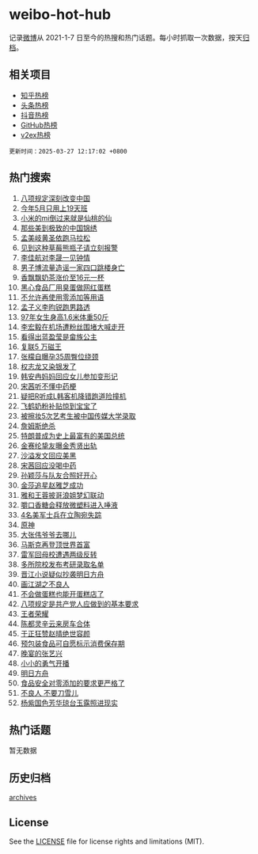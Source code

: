 # weibo-hot-hub

记录[微博](https://www.weibo.com)从 2021-1-7 日至今的热搜和热门话题。每小时抓取一次数据，按天[归档](archives)。

## 相关项目

- [知乎热榜](https://github.com/lonnyzhang423/zhihu-hot-hub)
- [头条热榜](https://github.com/lonnyzhang423/toutiao-hot-hub)
- [抖音热榜](https://github.com/lonnyzhang423/douyin-hot-hub)
- [GitHub热榜](https://github.com/lonnyzhang423/github-hot-hub)
- [v2ex热榜](https://github.com/lonnyzhang423/v2ex-hot-hub)


`更新时间：2025-03-27 12:17:02 +0800`

## 热门搜索

1. [八项规定深刻改变中国](https://m.weibo.cn/search?containerid=100103type%3D1%26t%3D10%26q%3D%23%E5%85%AB%E9%A1%B9%E8%A7%84%E5%AE%9A%E6%B7%B1%E5%88%BB%E6%94%B9%E5%8F%98%E4%B8%AD%E5%9B%BD%23&stream_entry_id=51&isnewpage=1&extparam=seat%3D1%26filter_type%3Drealtimehot%26stream_entry_id%3D51%26c_type%3D51%26pos%3D0%26q%3D%2523%25E5%2585%25AB%25E9%25A1%25B9%25E8%25A7%2584%25E5%25AE%259A%25E6%25B7%25B1%25E5%2588%25BB%25E6%2594%25B9%25E5%258F%2598%25E4%25B8%25AD%25E5%259B%25BD%2523%26cate%3D10103%26dgr%3D0%26display_time%3D1743049021%26pre_seqid%3D17430490214680209748984)
1. [今年5月只用上19天班](https://m.weibo.cn/search?containerid=100103type%3D1%26t%3D10%26q%3D%23%E4%BB%8A%E5%B9%B45%E6%9C%88%E5%8F%AA%E7%94%A8%E4%B8%8A19%E5%A4%A9%E7%8F%AD%23&stream_entry_id=31&isnewpage=1&extparam=seat%3D1%26filter_type%3Drealtimehot%26pos%3D0%26c_type%3D31%26realpos%3D1%26flag%3D0%26stream_entry_id%3D31%26band_rank%3D1%26cate%3D5001%26q%3D%2523%25E4%25BB%258A%25E5%25B9%25B45%25E6%259C%2588%25E5%258F%25AA%25E7%2594%25A8%25E4%25B8%258A19%25E5%25A4%25A9%25E7%258F%25AD%2523%26lcate%3D5001%26dgr%3D0%26display_time%3D1743049021%26pre_seqid%3D17430490214680209748984)
1. [小米的mi倒过来就是仙桃的仙](https://m.weibo.cn/search?containerid=100103type%3D1%26t%3D10%26q%3D%23%E5%B0%8F%E7%B1%B3%E7%9A%84mi%E5%80%92%E8%BF%87%E6%9D%A5%E5%B0%B1%E6%98%AF%E4%BB%99%E6%A1%83%E7%9A%84%E4%BB%99%23&stream_entry_id=31&isnewpage=1&extparam=seat%3D1%26filter_type%3Drealtimehot%26pos%3D1%26c_type%3D31%26realpos%3D2%26flag%3D1%26stream_entry_id%3D31%26band_rank%3D2%26cate%3D5001%26q%3D%2523%25E5%25B0%258F%25E7%25B1%25B3%25E7%259A%2584mi%25E5%2580%2592%25E8%25BF%2587%25E6%259D%25A5%25E5%25B0%25B1%25E6%2598%25AF%25E4%25BB%2599%25E6%25A1%2583%25E7%259A%2584%25E4%25BB%2599%2523%26lcate%3D5001%26dgr%3D0%26display_time%3D1743049021%26pre_seqid%3D17430490214680209748984)
1. [那些美到极致的中国锦绣](https://m.weibo.cn/search?containerid=100103type%3D1%26t%3D10%26q%3D%23%E9%82%A3%E4%BA%9B%E7%BE%8E%E5%88%B0%E6%9E%81%E8%87%B4%E7%9A%84%E4%B8%AD%E5%9B%BD%E9%94%A6%E7%BB%A3%23&stream_entry_id=31&isnewpage=1&extparam=seat%3D1%26filter_type%3Drealtimehot%26pos%3D2%26c_type%3D31%26realpos%3D3%26flag%3D1%26stream_entry_id%3D31%26band_rank%3D3%26cate%3D5001%26q%3D%2523%25E9%2582%25A3%25E4%25BA%259B%25E7%25BE%258E%25E5%2588%25B0%25E6%259E%2581%25E8%2587%25B4%25E7%259A%2584%25E4%25B8%25AD%25E5%259B%25BD%25E9%2594%25A6%25E7%25BB%25A3%2523%26lcate%3D5001%26dgr%3D0%26display_time%3D1743049021%26pre_seqid%3D17430490214680209748984)
1. [孟美岐黄圣依跑马拉松](https://m.weibo.cn/search?containerid=100103type%3D1%26t%3D10%26q%3D%23%E5%AD%9F%E7%BE%8E%E5%B2%90%E9%BB%84%E5%9C%A3%E4%BE%9D%E8%B7%91%E9%A9%AC%E6%8B%89%E6%9D%BE%23&stream_entry_id=31&isnewpage=1&extparam=seat%3D1%26filter_type%3Drealtimehot%26pos%3D3%26c_type%3D31%26realpos%3D4%26flag%3D1%26stream_entry_id%3D31%26band_rank%3D4%26cate%3D5001%26q%3D%2523%25E5%25AD%259F%25E7%25BE%258E%25E5%25B2%2590%25E9%25BB%2584%25E5%259C%25A3%25E4%25BE%259D%25E8%25B7%2591%25E9%25A9%25AC%25E6%258B%2589%25E6%259D%25BE%2523%26lcate%3D5001%26dgr%3D0%26display_time%3D1743049021%26pre_seqid%3D17430490214680209748984)
1. [见到这种草莓熊瓶子请立刻报警](https://m.weibo.cn/search?containerid=100103type%3D1%26t%3D10%26q%3D%23%E8%A7%81%E5%88%B0%E8%BF%99%E7%A7%8D%E8%8D%89%E8%8E%93%E7%86%8A%E7%93%B6%E5%AD%90%E8%AF%B7%E7%AB%8B%E5%88%BB%E6%8A%A5%E8%AD%A6%23&stream_entry_id=31&isnewpage=1&extparam=seat%3D1%26filter_type%3Drealtimehot%26pos%3D4%26c_type%3D31%26realpos%3D5%26flag%3D1%26stream_entry_id%3D31%26band_rank%3D5%26cate%3D5001%26q%3D%2523%25E8%25A7%2581%25E5%2588%25B0%25E8%25BF%2599%25E7%25A7%258D%25E8%258D%2589%25E8%258E%2593%25E7%2586%258A%25E7%2593%25B6%25E5%25AD%2590%25E8%25AF%25B7%25E7%25AB%258B%25E5%2588%25BB%25E6%258A%25A5%25E8%25AD%25A6%2523%26lcate%3D5001%26dgr%3D0%26display_time%3D1743049021%26pre_seqid%3D17430490214680209748984)
1. [李佳航对李晟一见钟情](https://m.weibo.cn/search?containerid=100103type%3D1%26t%3D10%26q%3D%23%E6%9D%8E%E4%BD%B3%E8%88%AA%E5%AF%B9%E6%9D%8E%E6%99%9F%E4%B8%80%E8%A7%81%E9%92%9F%E6%83%85%23&stream_entry_id=31&isnewpage=1&extparam=seat%3D1%26filter_type%3Drealtimehot%26pos%3D5%26c_type%3D31%26realpos%3D6%26flag%3D2%26stream_entry_id%3D31%26band_rank%3D6%26cate%3D5001%26q%3D%2523%25E6%259D%258E%25E4%25BD%25B3%25E8%2588%25AA%25E5%25AF%25B9%25E6%259D%258E%25E6%2599%259F%25E4%25B8%2580%25E8%25A7%2581%25E9%2592%259F%25E6%2583%2585%2523%26lcate%3D5001%26dgr%3D0%26display_time%3D1743049021%26pre_seqid%3D17430490214680209748984)
1. [男子博流量造谣一家四口跳楼身亡](https://m.weibo.cn/search?containerid=100103type%3D1%26t%3D10%26q%3D%23%E7%94%B7%E5%AD%90%E5%8D%9A%E6%B5%81%E9%87%8F%E9%80%A0%E8%B0%A3%E4%B8%80%E5%AE%B6%E5%9B%9B%E5%8F%A3%E8%B7%B3%E6%A5%BC%E8%BA%AB%E4%BA%A1%23&stream_entry_id=31&isnewpage=1&extparam=seat%3D1%26adid%3D280921%26pos%3D6%26c_type%3D31%26cate%3D5001%26stream_entry_id%3D31%26band_rank%3D7%26filter_type%3Drealtimehot%26is_ad_pos%3D1%26q%3D%2523%25E7%2594%25B7%25E5%25AD%2590%25E5%258D%259A%25E6%25B5%2581%25E9%2587%258F%25E9%2580%25A0%25E8%25B0%25A3%25E4%25B8%2580%25E5%25AE%25B6%25E5%259B%259B%25E5%258F%25A3%25E8%25B7%25B3%25E6%25A5%25BC%25E8%25BA%25AB%25E4%25BA%25A1%2523%26lcate%3D5001%26dgr%3D0%26display_time%3D1743049021%26pre_seqid%3D17430490214680209748984)
1. [香飘飘奶茶涨价至16元一杯](https://m.weibo.cn/search?containerid=100103type%3D1%26t%3D10%26q%3D%23%E9%A6%99%E9%A3%98%E9%A3%98%E5%A5%B6%E8%8C%B6%E6%B6%A8%E4%BB%B7%E8%87%B316%E5%85%83%E4%B8%80%E6%9D%AF%23&stream_entry_id=31&isnewpage=1&extparam=seat%3D1%26filter_type%3Drealtimehot%26pos%3D7%26c_type%3D31%26realpos%3D7%26flag%3D1%26stream_entry_id%3D31%26band_rank%3D7%26cate%3D5001%26q%3D%2523%25E9%25A6%2599%25E9%25A3%2598%25E9%25A3%2598%25E5%25A5%25B6%25E8%258C%25B6%25E6%25B6%25A8%25E4%25BB%25B7%25E8%2587%25B316%25E5%2585%2583%25E4%25B8%2580%25E6%259D%25AF%2523%26lcate%3D5001%26dgr%3D0%26display_time%3D1743049021%26pre_seqid%3D17430490214680209748984)
1. [黑心食品厂用臭蛋做网红蛋糕](https://m.weibo.cn/search?containerid=100103type%3D1%26t%3D10%26q%3D%23%E9%BB%91%E5%BF%83%E9%A3%9F%E5%93%81%E5%8E%82%E7%94%A8%E8%87%AD%E8%9B%8B%E5%81%9A%E7%BD%91%E7%BA%A2%E8%9B%8B%E7%B3%95%23&stream_entry_id=31&isnewpage=1&extparam=seat%3D1%26filter_type%3Drealtimehot%26pos%3D8%26c_type%3D31%26realpos%3D8%26flag%3D1%26stream_entry_id%3D31%26band_rank%3D8%26cate%3D5001%26q%3D%2523%25E9%25BB%2591%25E5%25BF%2583%25E9%25A3%259F%25E5%2593%2581%25E5%258E%2582%25E7%2594%25A8%25E8%2587%25AD%25E8%259B%258B%25E5%2581%259A%25E7%25BD%2591%25E7%25BA%25A2%25E8%259B%258B%25E7%25B3%2595%2523%26lcate%3D5001%26dgr%3D0%26display_time%3D1743049021%26pre_seqid%3D17430490214680209748984)
1. [不允许再使用零添加等用语](https://m.weibo.cn/search?containerid=100103type%3D1%26t%3D10%26q%3D%23%E4%B8%8D%E5%85%81%E8%AE%B8%E5%86%8D%E4%BD%BF%E7%94%A8%E9%9B%B6%E6%B7%BB%E5%8A%A0%E7%AD%89%E7%94%A8%E8%AF%AD%23&stream_entry_id=31&isnewpage=1&extparam=seat%3D1%26filter_type%3Drealtimehot%26pos%3D9%26c_type%3D31%26realpos%3D9%26flag%3D0%26stream_entry_id%3D31%26band_rank%3D9%26cate%3D5001%26q%3D%2523%25E4%25B8%258D%25E5%2585%2581%25E8%25AE%25B8%25E5%2586%258D%25E4%25BD%25BF%25E7%2594%25A8%25E9%259B%25B6%25E6%25B7%25BB%25E5%258A%25A0%25E7%25AD%2589%25E7%2594%25A8%25E8%25AF%25AD%2523%26lcate%3D5001%26dgr%3D0%26display_time%3D1743049021%26pre_seqid%3D17430490214680209748984)
1. [孟子义李昀锐跑男路透](https://m.weibo.cn/search?containerid=100103type%3D1%26t%3D10%26q%3D%23%E5%AD%9F%E5%AD%90%E4%B9%89%E6%9D%8E%E6%98%80%E9%94%90%E8%B7%91%E7%94%B7%E8%B7%AF%E9%80%8F%23&stream_entry_id=31&isnewpage=1&extparam=seat%3D1%26filter_type%3Drealtimehot%26pos%3D10%26c_type%3D31%26realpos%3D10%26flag%3D1%26stream_entry_id%3D31%26band_rank%3D10%26cate%3D5001%26q%3D%2523%25E5%25AD%259F%25E5%25AD%2590%25E4%25B9%2589%25E6%259D%258E%25E6%2598%2580%25E9%2594%2590%25E8%25B7%2591%25E7%2594%25B7%25E8%25B7%25AF%25E9%2580%258F%2523%26lcate%3D5001%26dgr%3D0%26display_time%3D1743049021%26pre_seqid%3D17430490214680209748984)
1. [97年女生身高1.6米体重50斤](https://m.weibo.cn/search?containerid=100103type%3D1%26t%3D10%26q%3D%2397%E5%B9%B4%E5%A5%B3%E7%94%9F%E8%BA%AB%E9%AB%981.6%E7%B1%B3%E4%BD%93%E9%87%8D50%E6%96%A4%23&stream_entry_id=31&isnewpage=1&extparam=seat%3D1%26filter_type%3Drealtimehot%26pos%3D11%26c_type%3D31%26realpos%3D11%26flag%3D1%26stream_entry_id%3D31%26band_rank%3D11%26cate%3D5001%26q%3D%252397%25E5%25B9%25B4%25E5%25A5%25B3%25E7%2594%259F%25E8%25BA%25AB%25E9%25AB%25981.6%25E7%25B1%25B3%25E4%25BD%2593%25E9%2587%258D50%25E6%2596%25A4%2523%26lcate%3D5001%26dgr%3D0%26display_time%3D1743049021%26pre_seqid%3D17430490214680209748984)
1. [李宏毅在机场遭粉丝围堵大喊走开](https://m.weibo.cn/search?containerid=100103type%3D1%26t%3D10%26q%3D%23%E6%9D%8E%E5%AE%8F%E6%AF%85%E5%9C%A8%E6%9C%BA%E5%9C%BA%E9%81%AD%E7%B2%89%E4%B8%9D%E5%9B%B4%E5%A0%B5%E5%A4%A7%E5%96%8A%E8%B5%B0%E5%BC%80%23&stream_entry_id=31&isnewpage=1&extparam=seat%3D1%26filter_type%3Drealtimehot%26pos%3D12%26c_type%3D31%26realpos%3D12%26flag%3D1%26stream_entry_id%3D31%26band_rank%3D12%26cate%3D5001%26q%3D%2523%25E6%259D%258E%25E5%25AE%258F%25E6%25AF%2585%25E5%259C%25A8%25E6%259C%25BA%25E5%259C%25BA%25E9%2581%25AD%25E7%25B2%2589%25E4%25B8%259D%25E5%259B%25B4%25E5%25A0%25B5%25E5%25A4%25A7%25E5%2596%258A%25E8%25B5%25B0%25E5%25BC%2580%2523%26lcate%3D5001%26dgr%3D0%26display_time%3D1743049021%26pre_seqid%3D17430490214680209748984)
1. [看得出蓝盈莹是畲族公主](https://m.weibo.cn/search?containerid=100103type%3D1%26t%3D10%26q%3D%E7%9C%8B%E5%BE%97%E5%87%BA%E8%93%9D%E7%9B%88%E8%8E%B9%E6%98%AF%E7%95%B2%E6%97%8F%E5%85%AC%E4%B8%BB&stream_entry_id=31&isnewpage=1&extparam=seat%3D1%26filter_type%3Drealtimehot%26pos%3D13%26c_type%3D31%26realpos%3D13%26flag%3D1%26stream_entry_id%3D31%26band_rank%3D13%26cate%3D5001%26q%3D%25E7%259C%258B%25E5%25BE%2597%25E5%2587%25BA%25E8%2593%259D%25E7%259B%2588%25E8%258E%25B9%25E6%2598%25AF%25E7%2595%25B2%25E6%2597%258F%25E5%2585%25AC%25E4%25B8%25BB%26lcate%3D5001%26dgr%3D0%26display_time%3D1743049021%26pre_seqid%3D17430490214680209748984)
1. [复联5 万磁王](https://m.weibo.cn/search?containerid=100103type%3D1%26t%3D10%26q%3D%E5%A4%8D%E8%81%945+%E4%B8%87%E7%A3%81%E7%8E%8B&stream_entry_id=31&isnewpage=1&extparam=seat%3D1%26filter_type%3Drealtimehot%26pos%3D14%26c_type%3D31%26realpos%3D14%26flag%3D1%26stream_entry_id%3D31%26band_rank%3D14%26cate%3D5001%26q%3D%25E5%25A4%258D%25E8%2581%25945%2520%25E4%25B8%2587%25E7%25A3%2581%25E7%258E%258B%26lcate%3D5001%26dgr%3D0%26display_time%3D1743049021%26pre_seqid%3D17430490214680209748984)
1. [张檬自曝孕35周臀位绕颈](https://m.weibo.cn/search?containerid=100103type%3D1%26t%3D10%26q%3D%23%E5%BC%A0%E6%AA%AC%E8%87%AA%E6%9B%9D%E5%AD%9535%E5%91%A8%E8%87%80%E4%BD%8D%E7%BB%95%E9%A2%88%23&stream_entry_id=31&isnewpage=1&extparam=seat%3D1%26filter_type%3Drealtimehot%26pos%3D15%26c_type%3D31%26realpos%3D15%26flag%3D2%26stream_entry_id%3D31%26band_rank%3D15%26cate%3D5001%26q%3D%2523%25E5%25BC%25A0%25E6%25AA%25AC%25E8%2587%25AA%25E6%259B%259D%25E5%25AD%259535%25E5%2591%25A8%25E8%2587%2580%25E4%25BD%258D%25E7%25BB%2595%25E9%25A2%2588%2523%26lcate%3D5001%26dgr%3D0%26display_time%3D1743049021%26pre_seqid%3D17430490214680209748984)
1. [权志龙又染银发了](https://m.weibo.cn/search?containerid=100103type%3D1%26t%3D10%26q%3D%23%E6%9D%83%E5%BF%97%E9%BE%99%E5%8F%88%E6%9F%93%E9%93%B6%E5%8F%91%E4%BA%86%23&stream_entry_id=31&isnewpage=1&extparam=seat%3D1%26filter_type%3Drealtimehot%26pos%3D16%26c_type%3D31%26realpos%3D16%26flag%3D0%26stream_entry_id%3D31%26band_rank%3D16%26cate%3D5001%26q%3D%2523%25E6%259D%2583%25E5%25BF%2597%25E9%25BE%2599%25E5%258F%2588%25E6%259F%2593%25E9%2593%25B6%25E5%258F%2591%25E4%25BA%2586%2523%26lcate%3D5001%26dgr%3D0%26display_time%3D1743049021%26pre_seqid%3D17430490214680209748984)
1. [韩安冉妈妈回应女儿参加变形记](https://m.weibo.cn/search?containerid=100103type%3D1%26t%3D10%26q%3D%23%E9%9F%A9%E5%AE%89%E5%86%89%E5%A6%88%E5%A6%88%E5%9B%9E%E5%BA%94%E5%A5%B3%E5%84%BF%E5%8F%82%E5%8A%A0%E5%8F%98%E5%BD%A2%E8%AE%B0%23&stream_entry_id=31&isnewpage=1&extparam=seat%3D1%26filter_type%3Drealtimehot%26pos%3D17%26c_type%3D31%26realpos%3D17%26flag%3D0%26stream_entry_id%3D31%26band_rank%3D17%26cate%3D5001%26q%3D%2523%25E9%259F%25A9%25E5%25AE%2589%25E5%2586%2589%25E5%25A6%2588%25E5%25A6%2588%25E5%259B%259E%25E5%25BA%2594%25E5%25A5%25B3%25E5%2584%25BF%25E5%258F%2582%25E5%258A%25A0%25E5%258F%2598%25E5%25BD%25A2%25E8%25AE%25B0%2523%26lcate%3D5001%26dgr%3D0%26display_time%3D1743049021%26pre_seqid%3D17430490214680209748984)
1. [宋茜听不懂中药梗](https://m.weibo.cn/search?containerid=100103type%3D1%26t%3D10%26q%3D%23%E5%AE%8B%E8%8C%9C%E5%90%AC%E4%B8%8D%E6%87%82%E4%B8%AD%E8%8D%AF%E6%A2%97%23&stream_entry_id=31&isnewpage=1&extparam=seat%3D1%26filter_type%3Drealtimehot%26pos%3D18%26c_type%3D31%26realpos%3D18%26flag%3D1%26stream_entry_id%3D31%26band_rank%3D18%26cate%3D5001%26q%3D%2523%25E5%25AE%258B%25E8%258C%259C%25E5%2590%25AC%25E4%25B8%258D%25E6%2587%2582%25E4%25B8%25AD%25E8%258D%25AF%25E6%25A2%2597%2523%26lcate%3D5001%26dgr%3D0%26display_time%3D1743049021%26pre_seqid%3D17430490214680209748984)
1. [疑把R听成L韩客机降错跑道险撞机](https://m.weibo.cn/search?containerid=100103type%3D1%26t%3D10%26q%3D%23%E7%96%91%E6%8A%8AR%E5%90%AC%E6%88%90L%E9%9F%A9%E5%AE%A2%E6%9C%BA%E9%99%8D%E9%94%99%E8%B7%91%E9%81%93%E9%99%A9%E6%92%9E%E6%9C%BA%23&stream_entry_id=31&isnewpage=1&extparam=seat%3D1%26filter_type%3Drealtimehot%26pos%3D19%26c_type%3D31%26realpos%3D19%26flag%3D1%26stream_entry_id%3D31%26band_rank%3D19%26cate%3D5001%26q%3D%2523%25E7%2596%2591%25E6%258A%258AR%25E5%2590%25AC%25E6%2588%2590L%25E9%259F%25A9%25E5%25AE%25A2%25E6%259C%25BA%25E9%2599%258D%25E9%2594%2599%25E8%25B7%2591%25E9%2581%2593%25E9%2599%25A9%25E6%2592%259E%25E6%259C%25BA%2523%26lcate%3D5001%26dgr%3D0%26display_time%3D1743049021%26pre_seqid%3D17430490214680209748984)
1. [飞鹤奶粉补贴惊到宝宝了](https://m.weibo.cn/search?containerid=100103type%3D1%26t%3D10%26q%3D%23%E9%A3%9E%E9%B9%A4%E5%A5%B6%E7%B2%89%E8%A1%A5%E8%B4%B4%E6%83%8A%E5%88%B0%E5%AE%9D%E5%AE%9D%E4%BA%86%23&stream_entry_id=31&isnewpage=1&extparam=seat%3D1%26adid%3D280915%26pos%3D20%26c_type%3D31%26realpos%3D20%26cate%3D5001%26stream_entry_id%3D31%26band_rank%3D20%26filter_type%3Drealtimehot%26flag%3D1%26q%3D%2523%25E9%25A3%259E%25E9%25B9%25A4%25E5%25A5%25B6%25E7%25B2%2589%25E8%25A1%25A5%25E8%25B4%25B4%25E6%2583%258A%25E5%2588%25B0%25E5%25AE%259D%25E5%25AE%259D%25E4%25BA%2586%2523%26lcate%3D5001%26dgr%3D0%26display_time%3D1743049021%26pre_seqid%3D17430490214680209748984)
1. [被擦妆5次艺考生被中国传媒大学录取](https://m.weibo.cn/search?containerid=100103type%3D1%26t%3D10%26q%3D%23%E8%A2%AB%E6%93%A6%E5%A6%865%E6%AC%A1%E8%89%BA%E8%80%83%E7%94%9F%E8%A2%AB%E4%B8%AD%E5%9B%BD%E4%BC%A0%E5%AA%92%E5%A4%A7%E5%AD%A6%E5%BD%95%E5%8F%96%23&stream_entry_id=31&isnewpage=1&extparam=seat%3D1%26filter_type%3Drealtimehot%26pos%3D21%26c_type%3D31%26realpos%3D21%26flag%3D2%26stream_entry_id%3D31%26band_rank%3D21%26cate%3D5001%26q%3D%2523%25E8%25A2%25AB%25E6%2593%25A6%25E5%25A6%25865%25E6%25AC%25A1%25E8%2589%25BA%25E8%2580%2583%25E7%2594%259F%25E8%25A2%25AB%25E4%25B8%25AD%25E5%259B%25BD%25E4%25BC%25A0%25E5%25AA%2592%25E5%25A4%25A7%25E5%25AD%25A6%25E5%25BD%2595%25E5%258F%2596%2523%26lcate%3D5001%26dgr%3D0%26display_time%3D1743049021%26pre_seqid%3D17430490214680209748984)
1. [詹姆斯绝杀](https://m.weibo.cn/search?containerid=100103type%3D1%26t%3D10%26q%3D%E8%A9%B9%E5%A7%86%E6%96%AF%E7%BB%9D%E6%9D%80&stream_entry_id=31&isnewpage=1&extparam=seat%3D1%26filter_type%3Drealtimehot%26pos%3D22%26c_type%3D31%26realpos%3D22%26flag%3D0%26stream_entry_id%3D31%26band_rank%3D22%26cate%3D5001%26q%3D%25E8%25A9%25B9%25E5%25A7%2586%25E6%2596%25AF%25E7%25BB%259D%25E6%259D%2580%26lcate%3D5001%26dgr%3D0%26display_time%3D1743049021%26pre_seqid%3D17430490214680209748984)
1. [特朗普成为史上最富有的美国总统](https://m.weibo.cn/search?containerid=100103type%3D1%26t%3D10%26q%3D%23%E7%89%B9%E6%9C%97%E6%99%AE%E6%88%90%E4%B8%BA%E5%8F%B2%E4%B8%8A%E6%9C%80%E5%AF%8C%E6%9C%89%E7%9A%84%E7%BE%8E%E5%9B%BD%E6%80%BB%E7%BB%9F%23&stream_entry_id=31&isnewpage=1&extparam=seat%3D1%26filter_type%3Drealtimehot%26pos%3D23%26c_type%3D31%26realpos%3D23%26flag%3D1%26stream_entry_id%3D31%26band_rank%3D23%26cate%3D5001%26q%3D%2523%25E7%2589%25B9%25E6%259C%2597%25E6%2599%25AE%25E6%2588%2590%25E4%25B8%25BA%25E5%258F%25B2%25E4%25B8%258A%25E6%259C%2580%25E5%25AF%258C%25E6%259C%2589%25E7%259A%2584%25E7%25BE%258E%25E5%259B%25BD%25E6%2580%25BB%25E7%25BB%259F%2523%26lcate%3D5001%26dgr%3D0%26display_time%3D1743049021%26pre_seqid%3D17430490214680209748984)
1. [金赛纶挚友曝金秀贤出轨](https://m.weibo.cn/search?containerid=100103type%3D1%26t%3D10%26q%3D%23%E9%87%91%E8%B5%9B%E7%BA%B6%E6%8C%9A%E5%8F%8B%E6%9B%9D%E9%87%91%E7%A7%80%E8%B4%A4%E5%87%BA%E8%BD%A8%23&stream_entry_id=31&isnewpage=1&extparam=seat%3D1%26filter_type%3Drealtimehot%26pos%3D24%26c_type%3D31%26realpos%3D24%26flag%3D2%26stream_entry_id%3D31%26band_rank%3D24%26cate%3D5001%26q%3D%2523%25E9%2587%2591%25E8%25B5%259B%25E7%25BA%25B6%25E6%258C%259A%25E5%258F%258B%25E6%259B%259D%25E9%2587%2591%25E7%25A7%2580%25E8%25B4%25A4%25E5%2587%25BA%25E8%25BD%25A8%2523%26lcate%3D5001%26dgr%3D0%26display_time%3D1743049021%26pre_seqid%3D17430490214680209748984)
1. [沙溢发文回应美黑](https://m.weibo.cn/search?containerid=100103type%3D1%26t%3D10%26q%3D%23%E6%B2%99%E6%BA%A2%E5%8F%91%E6%96%87%E5%9B%9E%E5%BA%94%E7%BE%8E%E9%BB%91%23&stream_entry_id=31&isnewpage=1&extparam=seat%3D1%26filter_type%3Drealtimehot%26pos%3D25%26c_type%3D31%26realpos%3D25%26flag%3D0%26stream_entry_id%3D31%26band_rank%3D25%26cate%3D5001%26q%3D%2523%25E6%25B2%2599%25E6%25BA%25A2%25E5%258F%2591%25E6%2596%2587%25E5%259B%259E%25E5%25BA%2594%25E7%25BE%258E%25E9%25BB%2591%2523%26lcate%3D5001%26dgr%3D0%26display_time%3D1743049021%26pre_seqid%3D17430490214680209748984)
1. [宋茜回应没喝中药](https://m.weibo.cn/search?containerid=100103type%3D1%26t%3D10%26q%3D%23%E5%AE%8B%E8%8C%9C%E5%9B%9E%E5%BA%94%E6%B2%A1%E5%96%9D%E4%B8%AD%E8%8D%AF%23&stream_entry_id=31&isnewpage=1&extparam=seat%3D1%26filter_type%3Drealtimehot%26pos%3D26%26c_type%3D31%26realpos%3D26%26flag%3D0%26stream_entry_id%3D31%26band_rank%3D26%26cate%3D5001%26q%3D%2523%25E5%25AE%258B%25E8%258C%259C%25E5%259B%259E%25E5%25BA%2594%25E6%25B2%25A1%25E5%2596%259D%25E4%25B8%25AD%25E8%258D%25AF%2523%26lcate%3D5001%26dgr%3D0%26display_time%3D1743049021%26pre_seqid%3D17430490214680209748984)
1. [孙颖莎与队友合照好开心](https://m.weibo.cn/search?containerid=100103type%3D1%26t%3D10%26q%3D%E5%AD%99%E9%A2%96%E8%8E%8E%E4%B8%8E%E9%98%9F%E5%8F%8B%E5%90%88%E7%85%A7%E5%A5%BD%E5%BC%80%E5%BF%83&stream_entry_id=31&isnewpage=1&extparam=seat%3D1%26filter_type%3Drealtimehot%26pos%3D27%26c_type%3D31%26realpos%3D27%26flag%3D1%26stream_entry_id%3D31%26band_rank%3D27%26cate%3D5001%26q%3D%25E5%25AD%2599%25E9%25A2%2596%25E8%258E%258E%25E4%25B8%258E%25E9%2598%259F%25E5%258F%258B%25E5%2590%2588%25E7%2585%25A7%25E5%25A5%25BD%25E5%25BC%2580%25E5%25BF%2583%26lcate%3D5001%26dgr%3D0%26display_time%3D1743049021%26pre_seqid%3D17430490214680209748984)
1. [金莎追星赵雅芝成功](https://m.weibo.cn/search?containerid=100103type%3D1%26t%3D10%26q%3D%23%E9%87%91%E8%8E%8E%E8%BF%BD%E6%98%9F%E8%B5%B5%E9%9B%85%E8%8A%9D%E6%88%90%E5%8A%9F%23&stream_entry_id=31&isnewpage=1&extparam=seat%3D1%26filter_type%3Drealtimehot%26pos%3D28%26c_type%3D31%26realpos%3D28%26flag%3D1%26stream_entry_id%3D31%26band_rank%3D28%26cate%3D5001%26q%3D%2523%25E9%2587%2591%25E8%258E%258E%25E8%25BF%25BD%25E6%2598%259F%25E8%25B5%25B5%25E9%259B%2585%25E8%258A%259D%25E6%2588%2590%25E5%258A%259F%2523%26lcate%3D5001%26dgr%3D0%26display_time%3D1743049021%26pre_seqid%3D17430490214680209748984)
1. [雅和王蓉披哥浪姐梦幻联动](https://m.weibo.cn/search?containerid=100103type%3D1%26t%3D10%26q%3D%E9%9B%85%E5%92%8C%E7%8E%8B%E8%93%89%E6%8A%AB%E5%93%A5%E6%B5%AA%E5%A7%90%E6%A2%A6%E5%B9%BB%E8%81%94%E5%8A%A8&stream_entry_id=31&isnewpage=1&extparam=seat%3D1%26filter_type%3Drealtimehot%26pos%3D29%26c_type%3D31%26realpos%3D29%26flag%3D1%26stream_entry_id%3D31%26band_rank%3D29%26cate%3D5001%26q%3D%25E9%259B%2585%25E5%2592%258C%25E7%258E%258B%25E8%2593%2589%25E6%258A%25AB%25E5%2593%25A5%25E6%25B5%25AA%25E5%25A7%2590%25E6%25A2%25A6%25E5%25B9%25BB%25E8%2581%2594%25E5%258A%25A8%26lcate%3D5001%26dgr%3D0%26display_time%3D1743049021%26pre_seqid%3D17430490214680209748984)
1. [嚼口香糖会释放微塑料进入唾液](https://m.weibo.cn/search?containerid=100103type%3D1%26t%3D10%26q%3D%23%E5%9A%BC%E5%8F%A3%E9%A6%99%E7%B3%96%E4%BC%9A%E9%87%8A%E6%94%BE%E5%BE%AE%E5%A1%91%E6%96%99%E8%BF%9B%E5%85%A5%E5%94%BE%E6%B6%B2%23&stream_entry_id=31&isnewpage=1&extparam=seat%3D1%26filter_type%3Drealtimehot%26pos%3D30%26c_type%3D31%26realpos%3D30%26flag%3D1%26stream_entry_id%3D31%26band_rank%3D30%26cate%3D5001%26q%3D%2523%25E5%259A%25BC%25E5%258F%25A3%25E9%25A6%2599%25E7%25B3%2596%25E4%25BC%259A%25E9%2587%258A%25E6%2594%25BE%25E5%25BE%25AE%25E5%25A1%2591%25E6%2596%2599%25E8%25BF%259B%25E5%2585%25A5%25E5%2594%25BE%25E6%25B6%25B2%2523%26lcate%3D5001%26dgr%3D0%26display_time%3D1743049021%26pre_seqid%3D17430490214680209748984)
1. [4名美军士兵在立陶宛失踪](https://m.weibo.cn/search?containerid=100103type%3D1%26t%3D10%26q%3D%234%E5%90%8D%E7%BE%8E%E5%86%9B%E5%A3%AB%E5%85%B5%E5%9C%A8%E7%AB%8B%E9%99%B6%E5%AE%9B%E5%A4%B1%E8%B8%AA%23&stream_entry_id=31&isnewpage=1&extparam=seat%3D1%26filter_type%3Drealtimehot%26pos%3D31%26c_type%3D31%26realpos%3D31%26flag%3D1%26stream_entry_id%3D31%26band_rank%3D31%26cate%3D5001%26q%3D%25234%25E5%2590%258D%25E7%25BE%258E%25E5%2586%259B%25E5%25A3%25AB%25E5%2585%25B5%25E5%259C%25A8%25E7%25AB%258B%25E9%2599%25B6%25E5%25AE%259B%25E5%25A4%25B1%25E8%25B8%25AA%2523%26lcate%3D5001%26dgr%3D0%26display_time%3D1743049021%26pre_seqid%3D17430490214680209748984)
1. [原神](https://m.weibo.cn/search?containerid=100103type%3D1%26t%3D10%26q%3D%E5%8E%9F%E7%A5%9E&stream_entry_id=31&isnewpage=1&extparam=seat%3D1%26filter_type%3Drealtimehot%26pos%3D32%26c_type%3D31%26realpos%3D32%26flag%3D1%26stream_entry_id%3D31%26band_rank%3D32%26cate%3D5001%26q%3D%25E5%258E%259F%25E7%25A5%259E%26lcate%3D5001%26dgr%3D0%26display_time%3D1743049021%26pre_seqid%3D17430490214680209748984)
1. [大张伟爷爷去哪儿](https://m.weibo.cn/search?containerid=100103type%3D1%26t%3D10%26q%3D%E5%A4%A7%E5%BC%A0%E4%BC%9F%E7%88%B7%E7%88%B7%E5%8E%BB%E5%93%AA%E5%84%BF&stream_entry_id=31&isnewpage=1&extparam=seat%3D1%26filter_type%3Drealtimehot%26pos%3D33%26c_type%3D31%26realpos%3D33%26flag%3D1%26stream_entry_id%3D31%26band_rank%3D33%26cate%3D5001%26q%3D%25E5%25A4%25A7%25E5%25BC%25A0%25E4%25BC%259F%25E7%2588%25B7%25E7%2588%25B7%25E5%258E%25BB%25E5%2593%25AA%25E5%2584%25BF%26lcate%3D5001%26dgr%3D0%26display_time%3D1743049021%26pre_seqid%3D17430490214680209748984)
1. [马斯克再登顶世界首富](https://m.weibo.cn/search?containerid=100103type%3D1%26t%3D10%26q%3D%23%E9%A9%AC%E6%96%AF%E5%85%8B%E5%86%8D%E7%99%BB%E9%A1%B6%E4%B8%96%E7%95%8C%E9%A6%96%E5%AF%8C%23&stream_entry_id=31&isnewpage=1&extparam=seat%3D1%26filter_type%3Drealtimehot%26pos%3D34%26c_type%3D31%26realpos%3D34%26flag%3D1%26stream_entry_id%3D31%26band_rank%3D34%26cate%3D5001%26q%3D%2523%25E9%25A9%25AC%25E6%2596%25AF%25E5%2585%258B%25E5%2586%258D%25E7%2599%25BB%25E9%25A1%25B6%25E4%25B8%2596%25E7%2595%258C%25E9%25A6%2596%25E5%25AF%258C%2523%26lcate%3D5001%26dgr%3D0%26display_time%3D1743049021%26pre_seqid%3D17430490214680209748984)
1. [雷军回母校遭遇两级反转](https://m.weibo.cn/search?containerid=100103type%3D1%26t%3D10%26q%3D%23%E9%9B%B7%E5%86%9B%E5%9B%9E%E6%AF%8D%E6%A0%A1%E9%81%AD%E9%81%87%E4%B8%A4%E7%BA%A7%E5%8F%8D%E8%BD%AC%23&stream_entry_id=31&isnewpage=1&extparam=seat%3D1%26filter_type%3Drealtimehot%26pos%3D35%26c_type%3D31%26realpos%3D35%26flag%3D0%26stream_entry_id%3D31%26band_rank%3D35%26cate%3D5001%26q%3D%2523%25E9%259B%25B7%25E5%2586%259B%25E5%259B%259E%25E6%25AF%258D%25E6%25A0%25A1%25E9%2581%25AD%25E9%2581%2587%25E4%25B8%25A4%25E7%25BA%25A7%25E5%258F%258D%25E8%25BD%25AC%2523%26lcate%3D5001%26dgr%3D0%26display_time%3D1743049021%26pre_seqid%3D17430490214680209748984)
1. [多所院校发布考研录取名单](https://m.weibo.cn/search?containerid=100103type%3D1%26t%3D10%26q%3D%E5%A4%9A%E6%89%80%E9%99%A2%E6%A0%A1%E5%8F%91%E5%B8%83%E8%80%83%E7%A0%94%E5%BD%95%E5%8F%96%E5%90%8D%E5%8D%95&stream_entry_id=31&isnewpage=1&extparam=seat%3D1%26filter_type%3Drealtimehot%26pos%3D36%26c_type%3D31%26realpos%3D36%26flag%3D1%26stream_entry_id%3D31%26band_rank%3D36%26cate%3D5001%26q%3D%25E5%25A4%259A%25E6%2589%2580%25E9%2599%25A2%25E6%25A0%25A1%25E5%258F%2591%25E5%25B8%2583%25E8%2580%2583%25E7%25A0%2594%25E5%25BD%2595%25E5%258F%2596%25E5%2590%258D%25E5%258D%2595%26lcate%3D5001%26dgr%3D0%26display_time%3D1743049021%26pre_seqid%3D17430490214680209748984)
1. [晋江小说疑似抄袭明日方舟](https://m.weibo.cn/search?containerid=100103type%3D1%26t%3D10%26q%3D%E6%99%8B%E6%B1%9F%E5%B0%8F%E8%AF%B4%E7%96%91%E4%BC%BC%E6%8A%84%E8%A2%AD%E6%98%8E%E6%97%A5%E6%96%B9%E8%88%9F&stream_entry_id=31&isnewpage=1&extparam=seat%3D1%26filter_type%3Drealtimehot%26pos%3D37%26c_type%3D31%26realpos%3D37%26flag%3D1%26stream_entry_id%3D31%26band_rank%3D37%26cate%3D5001%26q%3D%25E6%2599%258B%25E6%25B1%259F%25E5%25B0%258F%25E8%25AF%25B4%25E7%2596%2591%25E4%25BC%25BC%25E6%258A%2584%25E8%25A2%25AD%25E6%2598%258E%25E6%2597%25A5%25E6%2596%25B9%25E8%2588%259F%26lcate%3D5001%26dgr%3D0%26display_time%3D1743049021%26pre_seqid%3D17430490214680209748984)
1. [画江湖之不良人](https://m.weibo.cn/search?containerid=100103type%3D1%26t%3D10%26q%3D%E7%94%BB%E6%B1%9F%E6%B9%96%E4%B9%8B%E4%B8%8D%E8%89%AF%E4%BA%BA&stream_entry_id=31&isnewpage=1&extparam=seat%3D1%26filter_type%3Drealtimehot%26pos%3D38%26c_type%3D31%26realpos%3D38%26flag%3D0%26stream_entry_id%3D31%26band_rank%3D38%26cate%3D5001%26q%3D%25E7%2594%25BB%25E6%25B1%259F%25E6%25B9%2596%25E4%25B9%258B%25E4%25B8%258D%25E8%2589%25AF%25E4%25BA%25BA%26lcate%3D5001%26dgr%3D0%26display_time%3D1743049021%26pre_seqid%3D17430490214680209748984)
1. [不会做蛋糕也能开蛋糕店了](https://m.weibo.cn/search?containerid=100103type%3D1%26t%3D10%26q%3D%E4%B8%8D%E4%BC%9A%E5%81%9A%E8%9B%8B%E7%B3%95%E4%B9%9F%E8%83%BD%E5%BC%80%E8%9B%8B%E7%B3%95%E5%BA%97%E4%BA%86&stream_entry_id=31&isnewpage=1&extparam=seat%3D1%26filter_type%3Drealtimehot%26pos%3D39%26c_type%3D31%26realpos%3D39%26flag%3D1%26stream_entry_id%3D31%26band_rank%3D39%26cate%3D5001%26q%3D%25E4%25B8%258D%25E4%25BC%259A%25E5%2581%259A%25E8%259B%258B%25E7%25B3%2595%25E4%25B9%259F%25E8%2583%25BD%25E5%25BC%2580%25E8%259B%258B%25E7%25B3%2595%25E5%25BA%2597%25E4%25BA%2586%26lcate%3D5001%26dgr%3D0%26display_time%3D1743049021%26pre_seqid%3D17430490214680209748984)
1. [八项规定是共产党人应做到的基本要求](https://m.weibo.cn/search?containerid=100103type%3D1%26t%3D10%26q%3D%23%E5%85%AB%E9%A1%B9%E8%A7%84%E5%AE%9A%E6%98%AF%E5%85%B1%E4%BA%A7%E5%85%9A%E4%BA%BA%E5%BA%94%E5%81%9A%E5%88%B0%E7%9A%84%E5%9F%BA%E6%9C%AC%E8%A6%81%E6%B1%82%23&stream_entry_id=31&isnewpage=1&extparam=seat%3D1%26filter_type%3Drealtimehot%26pos%3D40%26c_type%3D31%26realpos%3D40%26flag%3D1%26stream_entry_id%3D31%26band_rank%3D40%26cate%3D5001%26q%3D%2523%25E5%2585%25AB%25E9%25A1%25B9%25E8%25A7%2584%25E5%25AE%259A%25E6%2598%25AF%25E5%2585%25B1%25E4%25BA%25A7%25E5%2585%259A%25E4%25BA%25BA%25E5%25BA%2594%25E5%2581%259A%25E5%2588%25B0%25E7%259A%2584%25E5%259F%25BA%25E6%259C%25AC%25E8%25A6%2581%25E6%25B1%2582%2523%26lcate%3D5001%26dgr%3D0%26display_time%3D1743049021%26pre_seqid%3D17430490214680209748984)
1. [王者荣耀](https://m.weibo.cn/search?containerid=100103type%3D1%26t%3D10%26q%3D%E7%8E%8B%E8%80%85%E8%8D%A3%E8%80%80&stream_entry_id=31&isnewpage=1&extparam=seat%3D1%26filter_type%3Drealtimehot%26pos%3D41%26c_type%3D31%26realpos%3D41%26flag%3D0%26stream_entry_id%3D31%26band_rank%3D41%26cate%3D5001%26q%3D%25E7%258E%258B%25E8%2580%2585%25E8%258D%25A3%25E8%2580%2580%26lcate%3D5001%26dgr%3D0%26display_time%3D1743049021%26pre_seqid%3D17430490214680209748984)
1. [陈都灵辛云来房车合体](https://m.weibo.cn/search?containerid=100103type%3D1%26t%3D10%26q%3D%23%E9%99%88%E9%83%BD%E7%81%B5%E8%BE%9B%E4%BA%91%E6%9D%A5%E6%88%BF%E8%BD%A6%E5%90%88%E4%BD%93%23&stream_entry_id=31&isnewpage=1&extparam=seat%3D1%26filter_type%3Drealtimehot%26pos%3D42%26c_type%3D31%26realpos%3D42%26flag%3D0%26stream_entry_id%3D31%26band_rank%3D42%26cate%3D5001%26q%3D%2523%25E9%2599%2588%25E9%2583%25BD%25E7%2581%25B5%25E8%25BE%259B%25E4%25BA%2591%25E6%259D%25A5%25E6%2588%25BF%25E8%25BD%25A6%25E5%2590%2588%25E4%25BD%2593%2523%26lcate%3D5001%26dgr%3D0%26display_time%3D1743049021%26pre_seqid%3D17430490214680209748984)
1. [于正狂赞赵晴绝世容颜](https://m.weibo.cn/search?containerid=100103type%3D1%26t%3D10%26q%3D%23%E4%BA%8E%E6%AD%A3%E7%8B%82%E8%B5%9E%E8%B5%B5%E6%99%B4%E7%BB%9D%E4%B8%96%E5%AE%B9%E9%A2%9C%23&stream_entry_id=31&isnewpage=1&extparam=seat%3D1%26filter_type%3Drealtimehot%26pos%3D43%26c_type%3D31%26realpos%3D43%26flag%3D0%26stream_entry_id%3D31%26band_rank%3D43%26cate%3D5001%26q%3D%2523%25E4%25BA%258E%25E6%25AD%25A3%25E7%258B%2582%25E8%25B5%259E%25E8%25B5%25B5%25E6%2599%25B4%25E7%25BB%259D%25E4%25B8%2596%25E5%25AE%25B9%25E9%25A2%259C%2523%26lcate%3D5001%26dgr%3D0%26display_time%3D1743049021%26pre_seqid%3D17430490214680209748984)
1. [预包装食品可自愿标示消费保存期](https://m.weibo.cn/search?containerid=100103type%3D1%26t%3D10%26q%3D%23%E9%A2%84%E5%8C%85%E8%A3%85%E9%A3%9F%E5%93%81%E5%8F%AF%E8%87%AA%E6%84%BF%E6%A0%87%E7%A4%BA%E6%B6%88%E8%B4%B9%E4%BF%9D%E5%AD%98%E6%9C%9F%23&stream_entry_id=31&isnewpage=1&extparam=seat%3D1%26filter_type%3Drealtimehot%26pos%3D44%26c_type%3D31%26realpos%3D44%26flag%3D0%26stream_entry_id%3D31%26band_rank%3D44%26cate%3D5001%26q%3D%2523%25E9%25A2%2584%25E5%258C%2585%25E8%25A3%2585%25E9%25A3%259F%25E5%2593%2581%25E5%258F%25AF%25E8%2587%25AA%25E6%2584%25BF%25E6%25A0%2587%25E7%25A4%25BA%25E6%25B6%2588%25E8%25B4%25B9%25E4%25BF%259D%25E5%25AD%2598%25E6%259C%259F%2523%26lcate%3D5001%26dgr%3D0%26display_time%3D1743049021%26pre_seqid%3D17430490214680209748984)
1. [晚宴的张艺兴](https://m.weibo.cn/search?containerid=100103type%3D1%26t%3D10%26q%3D%23%E6%99%9A%E5%AE%B4%E7%9A%84%E5%BC%A0%E8%89%BA%E5%85%B4%23&stream_entry_id=31&isnewpage=1&extparam=seat%3D1%26filter_type%3Drealtimehot%26pos%3D45%26c_type%3D31%26realpos%3D45%26flag%3D1%26stream_entry_id%3D31%26band_rank%3D45%26cate%3D5001%26q%3D%2523%25E6%2599%259A%25E5%25AE%25B4%25E7%259A%2584%25E5%25BC%25A0%25E8%2589%25BA%25E5%2585%25B4%2523%26lcate%3D5001%26dgr%3D0%26display_time%3D1743049021%26pre_seqid%3D17430490214680209748984)
1. [小小的勇气开播](https://m.weibo.cn/search?containerid=100103type%3D1%26t%3D10%26q%3D%23%E5%B0%8F%E5%B0%8F%E7%9A%84%E5%8B%87%E6%B0%94%E5%BC%80%E6%92%AD%23&stream_entry_id=31&isnewpage=1&extparam=seat%3D1%26filter_type%3Drealtimehot%26pos%3D46%26c_type%3D31%26realpos%3D46%26flag%3D1%26stream_entry_id%3D31%26band_rank%3D46%26cate%3D5001%26q%3D%2523%25E5%25B0%258F%25E5%25B0%258F%25E7%259A%2584%25E5%258B%2587%25E6%25B0%2594%25E5%25BC%2580%25E6%2592%25AD%2523%26lcate%3D5001%26dgr%3D0%26display_time%3D1743049021%26pre_seqid%3D17430490214680209748984)
1. [明日方舟](https://m.weibo.cn/search?containerid=100103type%3D1%26t%3D10%26q%3D%E6%98%8E%E6%97%A5%E6%96%B9%E8%88%9F&stream_entry_id=31&isnewpage=1&extparam=seat%3D1%26filter_type%3Drealtimehot%26pos%3D47%26c_type%3D31%26realpos%3D47%26flag%3D1%26stream_entry_id%3D31%26band_rank%3D47%26cate%3D5001%26q%3D%25E6%2598%258E%25E6%2597%25A5%25E6%2596%25B9%25E8%2588%259F%26lcate%3D5001%26dgr%3D0%26display_time%3D1743049021%26pre_seqid%3D17430490214680209748984)
1. [食品安全对零添加的要求更严格了](https://m.weibo.cn/search?containerid=100103type%3D1%26t%3D10%26q%3D%23%E9%A3%9F%E5%93%81%E5%AE%89%E5%85%A8%E5%AF%B9%E9%9B%B6%E6%B7%BB%E5%8A%A0%E7%9A%84%E8%A6%81%E6%B1%82%E6%9B%B4%E4%B8%A5%E6%A0%BC%E4%BA%86%23&stream_entry_id=31&isnewpage=1&extparam=seat%3D1%26filter_type%3Drealtimehot%26pos%3D48%26c_type%3D31%26realpos%3D48%26flag%3D0%26stream_entry_id%3D31%26band_rank%3D48%26cate%3D5001%26q%3D%2523%25E9%25A3%259F%25E5%2593%2581%25E5%25AE%2589%25E5%2585%25A8%25E5%25AF%25B9%25E9%259B%25B6%25E6%25B7%25BB%25E5%258A%25A0%25E7%259A%2584%25E8%25A6%2581%25E6%25B1%2582%25E6%259B%25B4%25E4%25B8%25A5%25E6%25A0%25BC%25E4%25BA%2586%2523%26lcate%3D5001%26dgr%3D0%26display_time%3D1743049021%26pre_seqid%3D17430490214680209748984)
1. [不良人 不要刀雪儿](https://m.weibo.cn/search?containerid=100103type%3D1%26t%3D10%26q%3D%E4%B8%8D%E8%89%AF%E4%BA%BA+%E4%B8%8D%E8%A6%81%E5%88%80%E9%9B%AA%E5%84%BF&stream_entry_id=31&isnewpage=1&extparam=seat%3D1%26filter_type%3Drealtimehot%26pos%3D49%26c_type%3D31%26realpos%3D49%26flag%3D1%26stream_entry_id%3D31%26band_rank%3D49%26cate%3D5001%26q%3D%25E4%25B8%258D%25E8%2589%25AF%25E4%25BA%25BA%2520%25E4%25B8%258D%25E8%25A6%2581%25E5%2588%2580%25E9%259B%25AA%25E5%2584%25BF%26lcate%3D5001%26dgr%3D0%26display_time%3D1743049021%26pre_seqid%3D17430490214680209748984)
1. [杨紫国色芳华琼台玉露照进现实](https://m.weibo.cn/search?containerid=100103type%3D1%26t%3D10%26q%3D%E6%9D%A8%E7%B4%AB%E5%9B%BD%E8%89%B2%E8%8A%B3%E5%8D%8E%E7%90%BC%E5%8F%B0%E7%8E%89%E9%9C%B2%E7%85%A7%E8%BF%9B%E7%8E%B0%E5%AE%9E&stream_entry_id=31&isnewpage=1&extparam=seat%3D1%26filter_type%3Drealtimehot%26pos%3D50%26c_type%3D31%26realpos%3D50%26flag%3D1%26stream_entry_id%3D31%26band_rank%3D50%26cate%3D5001%26q%3D%25E6%259D%25A8%25E7%25B4%25AB%25E5%259B%25BD%25E8%2589%25B2%25E8%258A%25B3%25E5%258D%258E%25E7%2590%25BC%25E5%258F%25B0%25E7%258E%2589%25E9%259C%25B2%25E7%2585%25A7%25E8%25BF%259B%25E7%258E%25B0%25E5%25AE%259E%26lcate%3D5001%26dgr%3D0%26display_time%3D1743049021%26pre_seqid%3D17430490214680209748984)

## 热门话题

暂无数据

## 历史归档

[archives](archives)

## License

See the [LICENSE](LICENSE) file for license rights and limitations (MIT).
